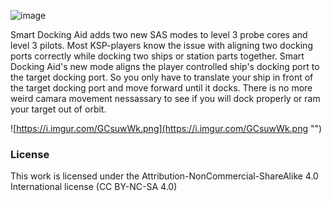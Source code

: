 ![image](https://i.imgur.com/LWJbNG3.png "")

Smart Docking Aid adds two new SAS modes to level 3 probe cores and level 3 pilots. Most KSP-players know the issue with aligning two docking ports correctly while docking two ships or station parts together. Smart Docking Aid's new mode aligns the player controlled ship's docking port to the target docking port. So you only have to translate your ship in front of the target docking port and move forward until it docks. There is no more weird camara movement nessassary to see if you will dock properly or ram your target out of orbit.

![https://i.imgur.com/GCsuwWk.png](https://i.imgur.com/GCsuwWk.png "")

### License
This work is licensed under the Attribution-NonCommercial-ShareAlike 4.0 International license (CC BY-NC-SA 4.0)
